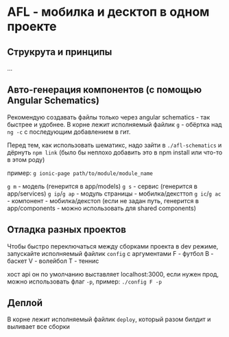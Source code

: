# AFL - мобилка и десктоп в одном проекте

## Струкрута и принципы

...

## Авто-генерация компонентов (с помощью Angular Schematics)

Рекомендую создавать файлы только через angular schematics - так быстрее и удобнее. В корне лежит исполняемый файлик `g` - обёртка над `ng -c` с последующим добавлением в гит.

Перед тем, как использовать шематикс, надо зайти в `./afl-schematics` и дёрнуть `npm link` (было бы неплохо добавить это в npm install или что-то в этом роду)

пример: `g ionic-page path/to/module/module_name`

`g m` - модель  (генерится в app/models)
`g s` - сервис (генерится в app/services)
`g ip`/`g ap` - модуль страницы - мобилка/дексттоп
`g ic`/`g ac` - компонент - мобилка/декстоп (если не задан путь, генерится в app/components - можно использовать для shared components)


## Отладка разных проектов

Чтобы быстро переключаться между сборками проекта в dev режиме, запускайте исполняемый файлик `config` с аргументами
F - футбол
B - баскет
V - волейбол
T - теннис

хост api он по умолчанию выставляет localhost:3000, если нужен прод, можно использовать флаг `-p`, пример: `./config F -p`
  

## Деплой

В корне лежит исполняемый файлик `deploy`, который разом билдит и выливает все сборки

